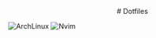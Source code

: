 <p align="center"># Dotfiles</p>

![ArchLinux](https://user-images.githubusercontent.com/114831362/222737604-8c16f227-f977-40a3-875c-34835bf05d4e.png)
![Nvim](https://user-images.githubusercontent.com/114831362/222738215-803618b4-660e-4e6c-8a33-4d4d378a157d.png)
